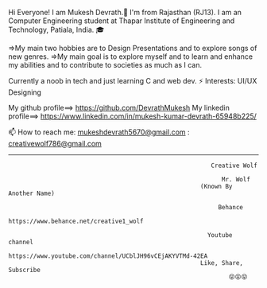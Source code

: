 Hi Everyone! I am Mukesh Devrath.🤗 I'm from Rajasthan (RJ13).
I am an Computer Engineering student at Thapar Institute of Engineering and Technology, Patiala, India. 🎓


=>My main two hobbies are to Design Presentations and to explore songs of new genres.
=>My main goal is to explore myself and to learn and enhance my abilities and to contribute to societies as much as I can.


Currently a noob in tech and just learning C and web dev.
⚡️ Interests: UI/UX Designing


My github profile==> https://github.com/DevrathMukesh
My linkedin profile==> https://www.linkedin.com/in/mukesh-kumar-devrath-65948b225/

📫 How to reach me: mukeshdevrath5670@gmail.com
                   : creativewolf786@gmail.com

 ********************************************************************************************************************************
                                                             Creative Wolf

                                                                Mr. Wolf
                                                          (Known By Another Name)

                                                               Behance
                                                https://www.behance.net/creative1_wolf

                                                            Youtube channel
                                         https://www.youtube.com/channel/UCblJH96vCEjAKYVTMd-42EA
                                                          Like, Share, Subscribe
                                                                  😝😝😝
